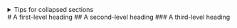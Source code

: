 <details>

<summary>Tips for collapsed sections</summary>

### You can add a header

You can add text within a collapsed section.

You can add an image or a code block, too.

```ruby
   puts "Hello World"
```

</details>
# A first-level heading
## A second-level heading
### A third-level heading
